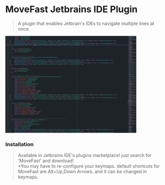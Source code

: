 # MoveFast Jetbrains IDE Plugin
> A plugin that enables Jetbrain's IDEs to navigate multiple lines at once.

![](./index.gif)

### Installation
>Available in Jetbrains IDE's plugins marketplace! just search for 'MoveFast' and download!  
>*You may have to re-configure your keymaps. default shortcuts for MoveFast are Alt+Up,Down Arrows. and it can be changed in keymaps.
